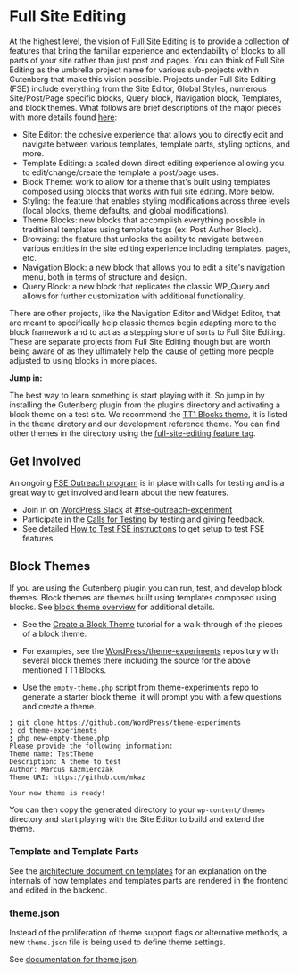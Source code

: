 # Full Site Editing

At the highest level, the vision of Full Site Editing is to provide a collection of features that bring the familiar experience and extendability of blocks to all parts of your site rather than just post and pages. You can think of Full Site Editing as the umbrella project name for various sub-projects within Gutenberg that make this vision possible. Projects under Full Site Editing (FSE) include everything from the Site Editor, Global Styles, numerous Site/Post/Page specific blocks, Query block, Navigation block, Templates, and block themes. What follows are brief descriptions of the major pieces with more details found [here](https://github.com/WordPress/gutenberg/issues/24551): 

- Site Editor: the cohesive experience that allows you to directly edit and navigate between various templates, template parts, styling options, and more. 
- Template Editing: a scaled down direct editing experience allowing you to edit/change/create the template a post/page uses. 
- Block Theme: work to allow for a theme that's built using templates composed using blocks that works with full site editing. More below. 
- Styling: the feature that enables styling modifications across three levels (local blocks, theme defaults, and global modifications).
- Theme Blocks: new blocks that accomplish everything possible in traditional templates using template tags (ex: Post Author Block). 
- Browsing: the feature that unlocks the ability to navigate between various entities in the site editing experience including templates, pages, etc. 
- Navigation Block: a new block that allows you to edit a site's navigation menu, both in terms of structure and design.
- Query Block: a new block that replicates the classic WP_Query and allows for further customization with additional functionality. 

There are other projects, like the Navigation Editor and Widget Editor, that are meant to specifically help classic themes begin adapting more to the block framework and to act as a stepping stone of sorts to Full Site Editing. These are separate projects from Full Site Editing though but are worth being aware of as they ultimately help the cause of getting more people adjusted to using blocks in more places.

**Jump in:**

The best way to learn something is start playing with it. So jump in by installing the Gutenberg plugin from the plugins directory and activating a block theme on a test site. We recommend the [TT1 Blocks theme](https://wordpress.org/themes/tt1-blocks/), it is listed in the theme diretory and our development reference theme. You can find other themes in the directory using the [full-site-editing feature tag](https://wordpress.org/themes/tags/full-site-editing/).

## Get Involved

An ongoing [FSE Outreach program](https://make.wordpress.org/test/handbook/full-site-editing-outreach-experiment/) is in place with calls for testing and is a great way to get involved and learn about the new features.

- Join in on [WordPress Slack](https://make.wordpress.org/chat/) at [#fse-outreach-experiment](https://wordpress.slack.com/archives/C015GUFFC00)
- Participate in the [Calls for Testing](https://make.wordpress.org/test/tag/fse-testing-call/) by testing and giving feedback.
- See detailed [How to Test FSE instructions](https://make.wordpress.org/test/handbook/full-site-editing-outreach-experiment/how-to-test-fse/) to get setup to test FSE features.

## Block Themes

If you are using the Gutenberg plugin you can run, test, and develop block themes. Block themes are themes built using templates composed using blocks. See [block theme overview](/docs/how-to-guides/themes/block-theme-overview.md) for additional details.

- See the [Create a Block Theme](/docs/how-to-guides/themes/create-block-theme.md) tutorial for a walk-through of the pieces of a block theme.

- For examples, see the [WordPress/theme-experiments](https://github.com/WordPress/theme-experiments/) repository with several block themes there including the source for the above mentioned TT1 Blocks.

- Use the `empty-theme.php` script from theme-experiments repo to generate a starter block theme, it will prompt you with a few questions and create a theme.

```
❯ git clone https://github.com/WordPress/theme-experiments
❯ cd theme-experiments
❯ php new-empty-theme.php
Please provide the following information:
Theme name: TestTheme
Description: A theme to test
Author: Marcus Kazmierczak
Theme URI: https://github.com/mkaz

Your new theme is ready!
```

You can then copy the generated directory to your `wp-content/themes` directory and start playing with the Site Editor to build and extend the theme.

### Template and Template Parts

See the [architecture document on templates](/docs/explanations/architecture/full-site-editing-templates.md) for an explanation on the internals of how templates and templates parts are rendered in the frontend and edited in the backend.

### theme.json

Instead of the proliferation of theme support flags or alternative methods, a new `theme.json` file is being used to define theme settings.

See [documentation for theme.json](/docs/how-to-guides/themes/theme-json.md).

